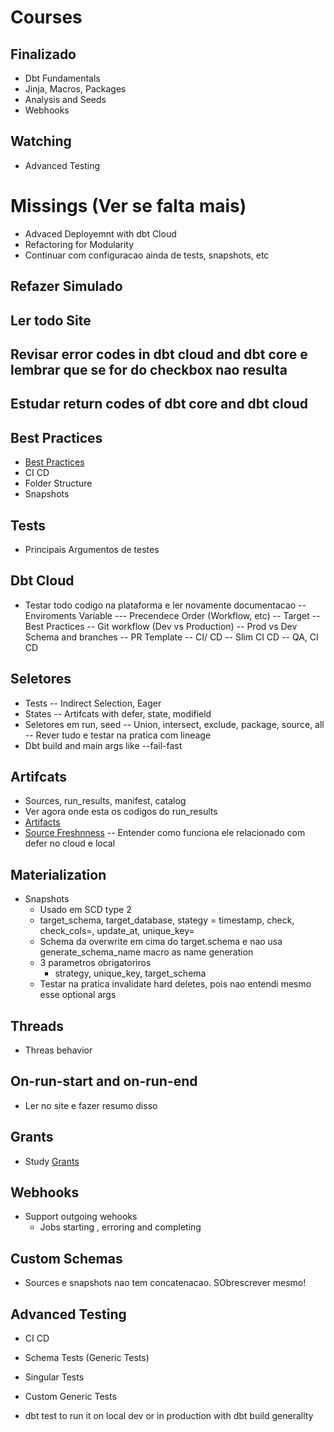 # Courses

## Finalizado
- Dbt Fundamentals
- Jinja, Macros, Packages
- Analysis and Seeds
- Webhooks

## Watching 
- Advanced Testing

# Missings (Ver se falta mais)
- Advaced Deployemnt with dbt Cloud
- Refactoring for Modularity
- Continuar com configuracao ainda de tests, snapshots, etc

## Refazer Simulado

## Ler todo Site

## Revisar error codes in dbt cloud and dbt core e lembrar que se for do checkbox nao resulta 

##  Estudar return codes of dbt core and dbt cloud

## Best Practices
- [Best Practices](https://docs.getdbt.com/best-practices)
- CI CD
- Folder Structure
- Snapshots

## Tests
- Principais Argumentos de testes

## Dbt Cloud
- Testar todo codigo na plataforma e ler novamente documentacao
 -- Enviroments Variable
   --- Precendece Order (Workflow, etc)
 -- Target
 -- Best Practices
 -- Git workflow (Dev vs Production)
 -- Prod vs Dev Schema and branches
 -- PR Template
 -- CI/ CD
 -- Slim CI CD
 -- QA, CI CD

## Seletores
- Tests 
 -- Indirect Selection, Eager
- States 
 -- Artifcats with defer, state, modifield
- Seletores em run, seed
 -- Union, intersect, exclude, package, source, all 
 -- Rever tudo e testar na pratica com lineage
- Dbt build and main args like --fail-fast

## Artifcats
- Sources, run_results, manifest, catalog
- Ver agora onde esta os codigos do run_results
- [Artifacts](https://docs.getdbt.com/docs/deploy/artifacts)
- [Source Freshnness](https://docs.getdbt.com/docs/deploy/source-freshness)
 -- Entender como funciona ele relacionado com defer no cloud e local

## Materialization
- Snapshots
  - Usado em SCD type 2
  - target_schema, target_database, stategy = timestamp, check, check_cols=, update_at, unique_key=
  - Schema da overwrite em cima do target.schema e nao usa generate_schema_name macro as name generation
  - 3 parametros obrigatoriros
    - strategy, unique_key, target_schema
  - Testar na pratica invalidate hard deletes, pois nao entendi mesmo esse optional args


## Threads
- Threas behavior

## On-run-start  and on-run-end
- Ler no site e fazer resumo disso

## Grants 
- Study [Grants](https://docs.getdbt.com/reference/resource-configs/grants)

## Webhooks
- Support outgoing wehooks
  - Jobs starting , erroring and completing


## Custom Schemas
- Sources e snapshots nao tem concatenacao. SObrescrever mesmo!

## Advanced Testing
- CI CD
- Schema Tests (Generic Tests)
- Singular Tests
- Custom Generic Tests


- dbt test to run it  on local dev or in production with dbt build generallty